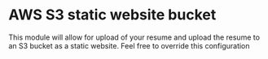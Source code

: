 # AWS S3 static website bucket

This module will allow for upload of your resume and upload the resume 
to an S3 bucket as a static website. Feel free to override this configuration

